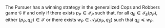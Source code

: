 The Pursuer has a winning strategy in the generalized Cops and Robbers game $\mathcal{G}$ if and only if there exists $p_P \in \mathcal{I}_P$ such that, for all $q_E \in \mathcal{I}_E(p_P)$, either
$(p_P, q_E) \in \mathcal{F}$ or there exists $w_P \in \mathcal{A}_P(p_P, q_E)$ such that $q_E \preceq w_P$.

